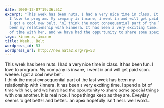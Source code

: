 ```yaml
---
date: 2000-12-07T19:36:51Z
excerpt: "This week has been nuts. I had a very nice time in class. It has been fun.
  I love to program. My company is insane, i went in and will get paid soon. weeee.
  I got a cool new belt. \nI think the most consequential part of the last week has
  been my relationship with kinnera. It has been a very exciting time. I spend a lot
  of time with her, and we have had the oppurtunity to share some special t..."
tags: kinnera, insane
title: Week.. Belt
wordpress_id: 53
wordpress_url: http://new.nata2.org/?p=53
---
```


This week has been nuts. I had a very nice time in class. It has been fun. I love to program. My company is insane, i went in and will get paid soon. weeee. I got a cool new belt. <br>
I think the most consequential part of the last week has been my relationship with kinnera. It has been a very exciting time. I spend a lot of time with her, and we have had the oppurtunity to share some special things with one another. It is real nice. I hope things keep as they are. Eveyday seems to get better and better.. an apex hopefully isn't near. well word...
